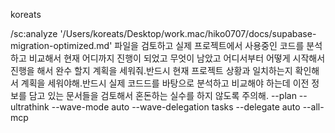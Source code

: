 koreats

/sc:analyze '/Users/koreats/Desktop/work.mac/hiko0707/docs/supabase-migration-optimized.md' 파일을 검토하고 실제 프로젝트에서 사용중인 코드를 분석하고 비교해서 현재 어디까지 진행이 되었고 무엇이 남았고 어디서부터 어떻게 시작해서 진행을 해서 완수 할지 계획을 세워줘.반드시  현재 프로젝트 상황과 일치하는지 확인해서 계획을 세워야해.반드시 실제 코드드를 바탕으로 분석하고 비교해야 하는데 이전 정보를 담고 있는 문서들을 검토해서 혼돈하는 실수를 하지 않도록 주의해. --plan --ultrathink --wave-mode auto --wave-delegation tasks --delegate auto  --all-mcp
